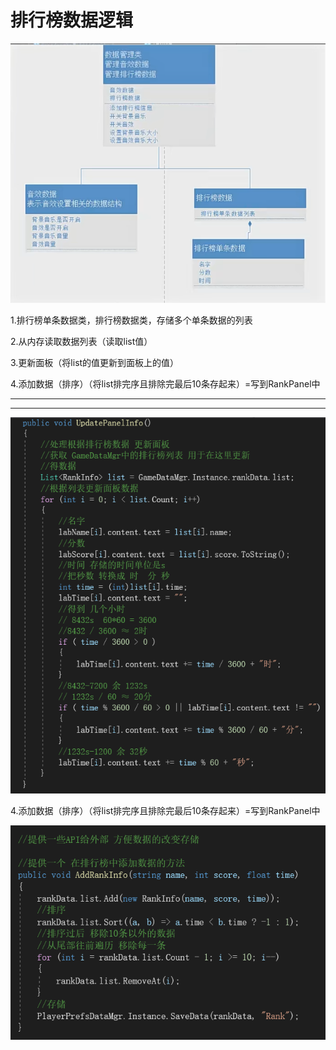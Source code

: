 # 排行榜数据逻辑

![e399470e264cddf72f1a3ff68cf43684.png](image/e399470e264cddf72f1a3ff68cf43684.png)

1.排行榜单条数据类，排行榜数据类，存储多个单条数据的列表

2.从内存读取数据列表（读取list值）

3.更新面板（将list的值更新到面板上的值）

4.添加数据（排序）（将list排完序且排除完最后10条存起来）=写到RankPanel中

---

---

![68deb8ab47f877360dfac5dc475e2d4f.png](image/68deb8ab47f877360dfac5dc475e2d4f.png)

4.添加数据（排序）（将list排完序且排除完最后10条存起来）=写到RankPanel中

![2b6d47693b850757d6c6de5853e7f25d.png](image/2b6d47693b850757d6c6de5853e7f25d.png)
